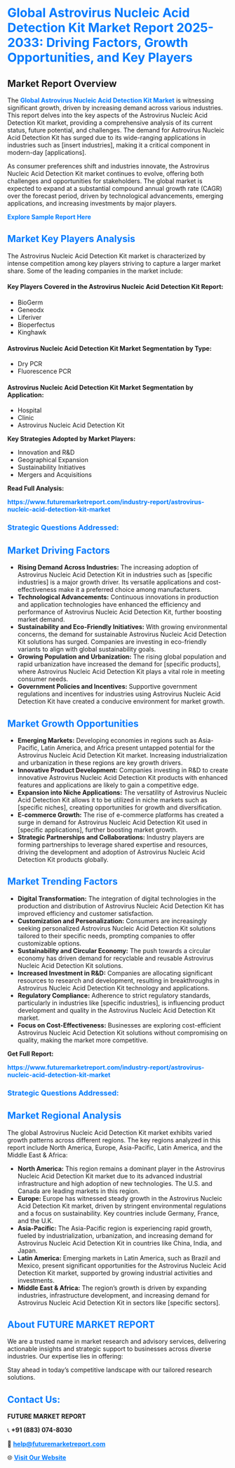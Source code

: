 <h1 style="color: #007BFF;">Global Astrovirus Nucleic Acid Detection Kit Market Report 2025-2033: Driving Factors, Growth Opportunities, and Key Players</h1>

<section id="overview">
<h2>Market Report Overview</h2>
<p>The <a href="https://www.futuremarketreport.com/industry-report/astrovirus-nucleic-acid-detection-kit-market" style="color: #007BFF; text-decoration: none;"><strong>Global Astrovirus Nucleic Acid Detection Kit Market</strong></a> is witnessing significant growth, driven by increasing demand across various industries. This report delves into the key aspects of the Astrovirus Nucleic Acid Detection Kit market, providing a comprehensive analysis of its current status, future potential, and challenges. The demand for Astrovirus Nucleic Acid Detection Kit has surged due to its wide-ranging applications in industries such as [insert industries], making it a critical component in modern-day [applications].</p>
<p>As consumer preferences shift and industries innovate, the Astrovirus Nucleic Acid Detection Kit market continues to evolve, offering both challenges and opportunities for stakeholders. The global market is expected to expand at a substantial compound annual growth rate (CAGR) over the forecast period, driven by technological advancements, emerging applications, and increasing investments by major players.</p>
</section>

<section id="overview">
<p><a href="https://www.futuremarketreport.com/request-sample/reportId=123814" style="color: #007BFF; text-decoration: none;"><strong>Explore Sample Report Here</strong></a></p>
</section>

<section id="key-players">
<h2 style="color: #007BFF;">Market Key Players Analysis</h2>
<p>The Astrovirus Nucleic Acid Detection Kit market is characterized by intense competition among key players striving to capture a larger market share. Some of the leading companies in the market include:</p>
<h4>Key Players Covered in the Astrovirus Nucleic Acid Detection Kit Report:</h4>
<ul><li>BioGerm</li><li>Geneodx</li><li>Liferiver</li><li>Bioperfectus</li><li>Kinghawk</li></ul>
<h4>Astrovirus Nucleic Acid Detection Kit Market Segmentation by Type:</h4>
<ul><li>Dry PCR</li><li>Fluorescence PCR</li></ul>

<h4>Astrovirus Nucleic Acid Detection Kit Market Segmentation by Application:</h4>
<ul><li>Hospital</li><li>Clinic</li><li>Astrovirus Nucleic Acid Detection Kit</li></ul>
<p><strong>Key Strategies Adopted by Market Players:</strong></p>
<ul>
<li>Innovation and R&D</li>
<li>Geographical Expansion</li>
<li>Sustainability Initiatives</li>
<li>Mergers and Acquisitions</li>
</ul>
</section>

<section>
<p><strong>Read Full Analysis: </strong></p><a href="https://www.futuremarketreport.com/industry-report/astrovirus-nucleic-acid-detection-kit-market" style="color: #007BFF; text-decoration: none;"><strong>https://www.futuremarketreport.com/industry-report/astrovirus-nucleic-acid-detection-kit-market</strong></a>
<h3 style="color: #007BFF;">Strategic Questions Addressed:</h3>
</section>

<section id="driving-factors">
<h2 style="color: #007BFF;">Market Driving Factors</h2>
<ul>
<li><strong>Rising Demand Across Industries:</strong> The increasing adoption of Astrovirus Nucleic Acid Detection Kit in industries such as [specific industries] is a major growth driver. Its versatile applications and cost-effectiveness make it a preferred choice among manufacturers.</li>
<li><strong>Technological Advancements:</strong> Continuous innovations in production and application technologies have enhanced the efficiency and performance of Astrovirus Nucleic Acid Detection Kit, further boosting market demand.</li>
<li><strong>Sustainability and Eco-Friendly Initiatives:</strong> With growing environmental concerns, the demand for sustainable Astrovirus Nucleic Acid Detection Kit solutions has surged. Companies are investing in eco-friendly variants to align with global sustainability goals.</li>
<li><strong>Growing Population and Urbanization:</strong> The rising global population and rapid urbanization have increased the demand for [specific products], where Astrovirus Nucleic Acid Detection Kit plays a vital role in meeting consumer needs.</li>
<li><strong>Government Policies and Incentives:</strong> Supportive government regulations and incentives for industries using Astrovirus Nucleic Acid Detection Kit have created a conducive environment for market growth.</li>
</ul>
</section>

<section id="growth-opportunities">
<h2 style="color: #007BFF;">Market Growth Opportunities</h2>
<ul>
<li><strong>Emerging Markets:</strong> Developing economies in regions such as Asia-Pacific, Latin America, and Africa present untapped potential for the Astrovirus Nucleic Acid Detection Kit market. Increasing industrialization and urbanization in these regions are key growth drivers.</li>
<li><strong>Innovative Product Development:</strong> Companies investing in R&D to create innovative Astrovirus Nucleic Acid Detection Kit products with enhanced features and applications are likely to gain a competitive edge.</li>
<li><strong>Expansion into Niche Applications:</strong> The versatility of Astrovirus Nucleic Acid Detection Kit allows it to be utilized in niche markets such as [specific niches], creating opportunities for growth and diversification.</li>
<li><strong>E-commerce Growth:</strong> The rise of e-commerce platforms has created a surge in demand for Astrovirus Nucleic Acid Detection Kit used in [specific applications], further boosting market growth.</li>
<li><strong>Strategic Partnerships and Collaborations:</strong> Industry players are forming partnerships to leverage shared expertise and resources, driving the development and adoption of Astrovirus Nucleic Acid Detection Kit products globally.</li>
</ul>
</section>

<section id="trending-factors">
<h2 style="color: #007BFF;">Market Trending Factors</h2>
<ul>
<li><strong>Digital Transformation:</strong> The integration of digital technologies in the production and distribution of Astrovirus Nucleic Acid Detection Kit has improved efficiency and customer satisfaction.</li>
<li><strong>Customization and Personalization:</strong> Consumers are increasingly seeking personalized Astrovirus Nucleic Acid Detection Kit solutions tailored to their specific needs, prompting companies to offer customizable options.</li>
<li><strong>Sustainability and Circular Economy:</strong> The push towards a circular economy has driven demand for recyclable and reusable Astrovirus Nucleic Acid Detection Kit solutions.</li>
<li><strong>Increased Investment in R&D:</strong> Companies are allocating significant resources to research and development, resulting in breakthroughs in Astrovirus Nucleic Acid Detection Kit technology and applications.</li>
<li><strong>Regulatory Compliance:</strong> Adherence to strict regulatory standards, particularly in industries like [specific industries], is influencing product development and quality in the Astrovirus Nucleic Acid Detection Kit market.</li>
<li><strong>Focus on Cost-Effectiveness:</strong> Businesses are exploring cost-efficient Astrovirus Nucleic Acid Detection Kit solutions without compromising on quality, making the market more competitive.</li>
</ul>
</section>

<section>
<p><strong>Get Full Report: </strong></p><a href="https://www.futuremarketreport.com/industry-report/astrovirus-nucleic-acid-detection-kit-market" style="color: #007BFF; text-decoration: none;"><strong>https://www.futuremarketreport.com/industry-report/astrovirus-nucleic-acid-detection-kit-market</strong></a>
<h3 style="color: #007BFF;">Strategic Questions Addressed:</h3>
</section>


<section id="regional-analysis">
<h2 style="color: #007BFF;">Market Regional Analysis</h2>
<p>The global Astrovirus Nucleic Acid Detection Kit market exhibits varied growth patterns across different regions. The key regions analyzed in this report include North America, Europe, Asia-Pacific, Latin America, and the Middle East & Africa:</p>
<ul>
<li><strong>North America:</strong> This region remains a dominant player in the Astrovirus Nucleic Acid Detection Kit market due to its advanced industrial infrastructure and high adoption of new technologies. The U.S. and Canada are leading markets in this region.</li>
<li><strong>Europe:</strong> Europe has witnessed steady growth in the Astrovirus Nucleic Acid Detection Kit market, driven by stringent environmental regulations and a focus on sustainability. Key countries include Germany, France, and the U.K.</li>
<li><strong>Asia-Pacific:</strong> The Asia-Pacific region is experiencing rapid growth, fueled by industrialization, urbanization, and increasing demand for Astrovirus Nucleic Acid Detection Kit in countries like China, India, and Japan.</li>
<li><strong>Latin America:</strong> Emerging markets in Latin America, such as Brazil and Mexico, present significant opportunities for the Astrovirus Nucleic Acid Detection Kit market, supported by growing industrial activities and investments.</li>
<li><strong>Middle East & Africa:</strong> The region’s growth is driven by expanding industries, infrastructure development, and increasing demand for Astrovirus Nucleic Acid Detection Kit in sectors like [specific sectors].</li>
</ul>
</section>

<footer>
<h2 style="color: #007BFF;">About FUTURE MARKET REPORT</h2>
<p>We are a trusted name in market research and advisory services, delivering actionable insights and strategic support to businesses across diverse industries. Our expertise lies in offering:</p>

<p>Stay ahead in today’s competitive landscape with our tailored research solutions.</p>

<h2 style="color: #007BFF;">Contact Us:</h2>
<p><strong>FUTURE MARKET REPORT</strong></p>
<p>📞 <strong>+91 (883) 074-8030</strong></p>
<p>📧 <strong><a href="mailto:help@futuremarketreport.com" style="color: #007BFF;">help@futuremarketreport.com</a></strong></p>
<p>🌐 <strong><a href="https://www.futuremarketreport.com/" style="color: #007BFF;">Visit Our Website</a></strong></p>
</footer>